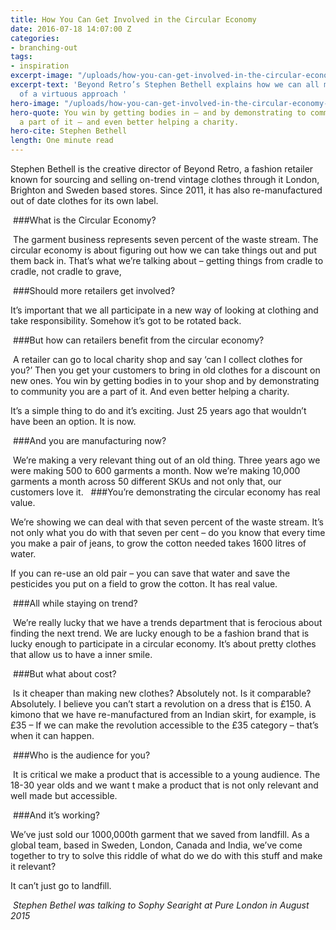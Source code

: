 ```yaml
---
title: How You Can Get Involved in the Circular Economy
date: 2016-07-18 14:07:00 Z
categories:
- branching-out
tags:
- inspiration
excerpt-image: "/uploads/how-you-can-get-involved-in-the-circular-economy-1.jpg"
excerpt-text: 'Beyond Retro’s Stephen Bethell explains how we can all make the most
  of a virtuous approach '
hero-image: "/uploads/how-you-can-get-involved-in-the-circular-economy-1.jpg"
hero-quote: You win by getting bodies in – and by demonstrating to community you are
  a part of it – and even better helping a charity.
hero-cite: Stephen Bethell
length: One minute read
---
```


Stephen Bethell is the creative director of Beyond Retro, a fashion retailer known for sourcing and selling on-trend vintage clothes through it London, Brighton and Sweden based stores. Since 2011, it has also re-manufactured out of date clothes for its own label.

 ###What is the Circular Economy?

 The garment business represents seven percent of the waste stream. The circular economy is about figuring out how we can take things out and put them back in. That’s what we’re talking about – getting things from cradle to cradle, not cradle to grave,

 ###Should more retailers get involved? 

It’s important that we all participate in a new way of looking at clothing and take responsibility. Somehow it’s got to be rotated back.

 ###But how can retailers benefit from the circular economy?

 A retailer can go to local charity shop and say ‘can I collect clothes for you?’ Then you get your customers to bring in old clothes for a discount on new ones. You win by getting bodies in to your shop and by demonstrating to community you are a part of it. And even better helping a charity.

It’s a simple thing to do and it’s exciting. Just 25 years ago that wouldn’t have been an option. It is now.

 ###And you are manufacturing now?

 We’re making a very relevant thing out of an old thing. Three years ago we were making 500 to 600 garments a month. Now we’re making 10,000 garments a month across 50 different SKUs and not only that, our customers love it.
 
###You’re demonstrating the circular economy has real value.

We’re showing we can deal with that seven percent of the waste stream. It’s not only what you do with that seven per cent – do you know that every time you make a pair of jeans, to grow the cotton needed takes 1600 litres of water.

If you can re-use an old pair – you can save that water and save the pesticides you put on a field to grow the cotton. It has real value.

 ###All while staying on trend?

 We’re really lucky that we have a trends department that is ferocious about finding the next trend. We are lucky enough to be a fashion brand that is lucky enough to participate in a circular economy. It’s about pretty clothes that allow us to have a inner smile.

 ###But what about cost?

 Is it cheaper than making new clothes? Absolutely not. Is it comparable? Absolutely. I believe you can’t start a revolution on a dress that is £150. A kimono that we have re-manufactured from an Indian skirt, for example, is £35 – If we can make the revolution accessible to the £35 category – that’s when it can happen.

 ###Who is the audience for you?

 It is critical we make a product that is accessible to a young audience. The 18-30 year olds and we want t make a product that is not only relevant and well made but accessible.

 ###And it’s working? 

We’ve just sold our 1000,000th garment that we saved from landfill. As a global team, based in Sweden, London, Canada and India, we’ve come together to try to solve this riddle of what do we do with this stuff and make it relevant?

It can’t just go to landfill.

 *Stephen Bethel was talking to Sophy Searight at Pure London in August 2015* 